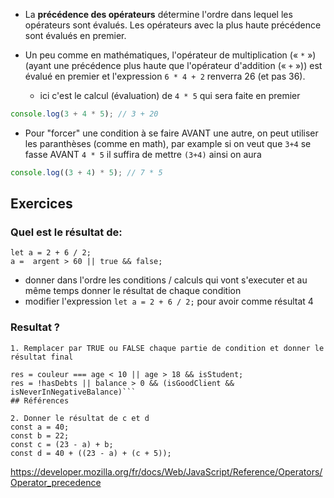 
- La **précédence des opérateurs** détermine l'ordre dans lequel les opérateurs sont évalués. Les opérateurs avec la plus haute précédence sont évalués en premier.

- Un peu comme en mathématiques,  l'opérateur de multiplication (« `*` ») (ayant une précédence plus haute que l'opérateur d'addition (« `+` »)) est évalué en premier et l'expression `6 * 4 + 2` renverra 26 (et pas 36).
	- ici c'est le calcul (évaluation) de `4 * 5` qui sera faite en premier

```javascript
console.log(3 + 4 * 5); // 3 + 20
```

- Pour "forcer" une condition à se faire AVANT une autre, on peut utiliser les paranthèses (comme en math), par example si on veut que `3+4` se fasse AVANT `4 * 5` il suffira de mettre `(3+4)` ainsi on aura

```javascript
console.log((3 + 4) * 5); // 7 * 5
```


## Exercices

### Quel est le résultat de:

```
let a = 2 + 6 / 2;
a =  argent > 60 || true && false;
```
- donner dans l'ordre les conditions / calculs qui vont s'executer et au même temps donner le résultat de chaque condition 
- modifier l'expression  `let a = 2 + 6 / 2;` pour avoir comme résultat 4
### Resultat ? 

```
1. Remplacer par TRUE ou FALSE chaque partie de condition et donner le résultat final

res = couleur === age < 10 || age > 18 && isStudent;
res = !hasDebts || balance > 0 && (isGoodClient && isNeverInNegativeBalance)```
## Références
```

```
2. Donner le résultat de c et d
const a = 40;
const b = 22;
const c = (23 - a) + b;
const d = 40 + ((23 - a) + (c + 5));
```


https://developer.mozilla.org/fr/docs/Web/JavaScript/Reference/Operators/Operator_precedence